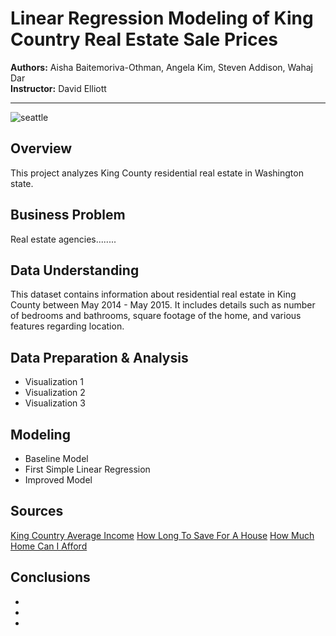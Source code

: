 # Linear Regression Modeling of King Country Real Estate Sale Prices
<p>
<b>Authors:</b> Aisha Baitemoriva-Othman, Angela Kim, Steven Addison, Wahaj Dar
<br>
<b>Instructor:</b> David Elliott
</p>


----------



![seattle](https://www.racialequityalliance.org/wp-content/uploads/2016/10/assessors_social-1.jpg)


## Overview
This project analyzes King County residential real estate in Washington state.


## Business Problem
Real estate agencies........


## Data Understanding
This dataset contains information about residential real estate in King County between May 2014 - May 2015. It includes details such as number of bedrooms and bathrooms, square footage of the home, and various features regarding location.


## Data Preparation & Analysis
* Visualization 1
* Visualization 2
* Visualization 3



## Modeling
* Baseline Model
* First Simple Linear Regression
* Improved Model

## Sources
[King Country Average Income](https://kingcounty.gov/independent/forecasting/King%20County%20Economic%20Indicators/Household%20Income.aspx)
[How Long To Save For A House](https://www.cnbc.com/2018/07/13/want-to-buy-a-house-this-is-how-long-youll-have-to-save.html)
[How Much Home Can I Afford](https://www.zillow.com/mortgage-calculator/house-affordability/)

## Conclusions
*
*
*

